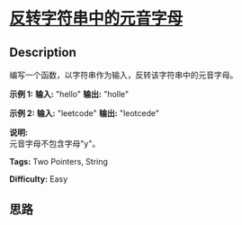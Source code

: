# [反转字符串中的元音字母][title]

## Description

编写一个函数，以字符串作为输入，反转该字符串中的元音字母。

**示例 1:**
            **输入:** "hello"    **输出:** "holle"    

**示例 2:**
            **输入:** "leetcode"    **输出:** "leotcede"

**说明:**  
元音字母不包含字母"y"。


**Tags:** Two Pointers, String

**Difficulty:** Easy

## 思路

[title]: https://leetcode-cn.com/problems/reverse-vowels-of-a-string
